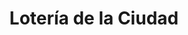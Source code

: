 ---
title: "Lotería de la Ciudad"
url: /ciudad-autonoma-de-buenos-aires/loteria-de-la-ciudad-lafinur/
shop: lotería
---
